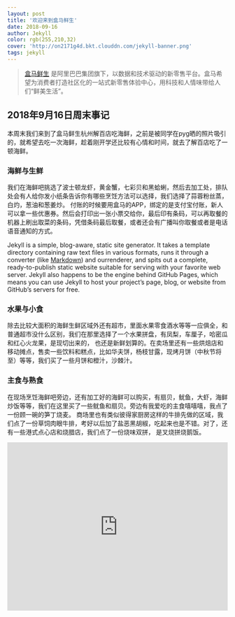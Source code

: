 ```yaml
---
layout: post
title: '欢迎来到盒马鲜生'
date: 2018-09-16
author: Jekyll
color: rgb(255,210,32)
cover: 'http://on2171g4d.bkt.clouddn.com/jekyll-banner.png'
tags: jekyll
---
```


> [盒马鲜生](https://www.freshhema.com) 是阿里巴巴集团旗下，以数据和技术驱动的新零售平台。盒马希望为消费者打造社区化的一站式新零售体验中心，用科技和人情味带给人们“鲜美生活”。

## 2018年9月16日周末事记

本周末我们来到了盒马鲜生杭州解百店吃海鲜，之前是被同学在pyg晒的照片吸引的，就希望去吃一次海鲜，趁着刚开学还比较有心情和时间，就去了解百店吃了一顿海鲜。

### 海鲜与生鲜

我们在海鲜吧挑选了波士顿龙虾，黄金蟹，七彩贝和黑蛤蜊，然后去加工处，排队处会有人给你发小纸条告诉你有哪些烹饪方法可以选择，我们选择了蒜蓉粉丝蒸，白灼，葱油和葱姜炒。
付账的时候要用盒马的APP，绑定的是支付宝付账，新人可以拿一些优惠券。然后会打印出一张小票交给你，最后印有条码，可以再取餐的机器上刷出取菜的条码，凭借条码最后取餐，或者还会有广播叫你取餐或者是电话语音通知的方式。

Jekyll is a simple, blog-aware, static site generator. It takes a template directory containing raw text files in various formats, runs it through a converter (like [Markdown](https://daringfireball.net/projects/markdown/)) and ourrenderer, and spits out a complete, ready-to-publish static website suitable for serving with your favorite web server. Jekyll also happens to be the engine behind GitHub Pages, which means you can use Jekyll to host your project’s page, blog, or website from GitHub’s servers for free.

### 水果与小食

除去比较大面积的海鲜生鲜区域外还有超市，里面水果零食酒水等等一应俱全，和普通超市没什么区别，我们在那里选择了一个水果拼盘，有凤梨，车厘子，哈密瓜和红心火龙果，是现切出来的，
也还是新鲜划算的。在卖场里还有一些烘焙店和移动摊点，售卖一些饮料和糕点，比如华夫饼，杨枝甘露，现烤月饼（中秋节将至）等等，我们买了一些月饼和橙汁，沙棘汁。


### 主食与熟食

在现场烹饪海鲜吧旁边，还有加工好的海鲜可以购买，有扇贝，鱿鱼，大虾，海鲜炒饭等等，我们在这里买了一些鱿鱼和扇贝。旁边有我爱吃的主食嘻嘻嘻，我点了一份顾一碗的笋丁烧麦。
商场里也有类似彼得家厨房这样的牛排先做的区域，我们点了一份草饲肉眼牛排，考好以后加了盐恶黑胡椒，吃起来也是不错。对了，还有一些港式点心店和烧腊店，我们点了一份烧味双拼，
是叉烧拼烧鹅饭。



<iframe type="text/html" width="100%" height="385" src="http://www.youtube.com/embed/gfmjMWjn-Xg" frameborder="0"></iframe>
